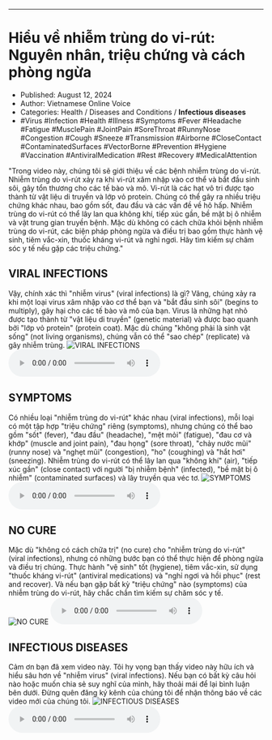 
---

# Hiểu về nhiễm trùng do vi-rút: Nguyên nhân, triệu chứng và cách phòng ngừa

- Published: August 12, 2024
- Author: Vietnamese Online Voice
- Categories: Health / Diseases and Conditions / **Infectious diseases**
- #Virus #Infection #Health #Illness #Symptoms #Fever #Headache #Fatigue #MusclePain #JointPain #SoreThroat #RunnyNose #Congestion #Cough #Sneeze #Transmission #Airborne #CloseContact #ContaminatedSurfaces #VectorBorne #Prevention #Hygiene #Vaccination #AntiviralMedication #Rest #Recovery #MedicalAttention

"Trong video này, chúng tôi sẽ giới thiệu về các bệnh nhiễm trùng do vi-rút. Nhiễm trùng do vi-rút xảy ra khi vi-rút xâm nhập vào cơ thể và bắt đầu sinh sôi, gây tổn thương cho các tế bào và mô. Vi-rút là các hạt vô tri được tạo thành từ vật liệu di truyền và lớp vỏ protein. Chúng có thể gây ra nhiều triệu chứng khác nhau, bao gồm sốt, đau đầu và các vấn đề về hô hấp. Nhiễm trùng do vi-rút có thể lây lan qua không khí, tiếp xúc gần, bề mặt bị ô nhiễm và vật trung gian truyền bệnh. Mặc dù không có cách chữa khỏi bệnh nhiễm trùng do vi-rút, các biện pháp phòng ngừa và điều trị bao gồm thực hành vệ sinh, tiêm vắc-xin, thuốc kháng vi-rút và nghỉ ngơi. Hãy tìm kiếm sự chăm sóc y tế nếu gặp các triệu chứng."


## VIRAL INFECTIONS

Vậy, chính xác thì "nhiễm virus" (viral infections) là gì? Vâng, chúng xảy ra khi một loại virus xâm nhập vào cơ thể bạn và "bắt đầu sinh sôi" (begins to multiply), gây hại cho các tế bào và mô của bạn. Virus là những hạt nhỏ được tạo thành từ "vật liệu di truyền" (genetic material) và được bao quanh bởi "lớp vỏ protein" (protein coat). Mặc dù chúng "không phải là sinh vật sống" (not living organisms), chúng vẫn có thể "sao chép" (replicate) và gây nhiễm trùng.
![VIRAL INFECTIONS](https://http-archiver-apis-production-80.schnworks.com/storage/images/transitions/2024-08-12/transition-143856501-Montserrat-SemiBold-303F9F.jpg)
<audio controls>
    <source src="https://http-archiver-apis-production-80.schnworks.com/storage/storage/audio/file-8532215072.mp3" type="audio/mpeg">
</audio>



## SYMPTOMS

Có nhiều loại "nhiễm trùng do vi-rút" khác nhau (viral infections), mỗi loại có một tập hợp "triệu chứng" riêng (symptoms), nhưng chúng có thể bao gồm "sốt" (fever), "đau đầu" (headache), "mệt mỏi" (fatigue), "đau cơ và khớp" (muscle and joint pain), "đau họng" (sore throat), "chảy nước mũi" (runny nose) và "nghẹt mũi" (congestion), "ho" (coughing) và "hắt hơi" (sneezing). Nhiễm trùng do vi-rút có thể lây lan qua "không khí" (air), "tiếp xúc gần" (close contact) với người "bị nhiễm bệnh" (infected), "bề mặt bị ô nhiễm" (contaminated surfaces) và lây truyền qua véc tơ.
![SYMPTOMS](https://http-archiver-apis-production-80.schnworks.com/storage/images/transitions/2024-08-12/transition--12824068030-Montserrat-Black-7B1FA2.jpg)
<audio controls>
    <source src="https://http-archiver-apis-production-80.schnworks.com/storage/storage/audio/file-36977389881.mp3" type="audio/mpeg">
</audio>



## NO CURE

Mặc dù "không có cách chữa trị" (no cure) cho "nhiễm trùng do vi-rút" (viral infections), nhưng có những bước bạn có thể thực hiện để phòng ngừa và điều trị chúng. Thực hành "vệ sinh" tốt (hygiene), tiêm vắc-xin, sử dụng "thuốc kháng vi-rút" (antiviral medications) và "nghỉ ngơi và hồi phục" (rest and recover). Và nếu bạn gặp bất kỳ "triệu chứng" nào (symptoms) của nhiễm trùng do vi-rút, hãy chắc chắn tìm kiếm sự chăm sóc y tế.
![NO CURE](https://http-archiver-apis-production-80.schnworks.com/storage/images/transitions/2024-08-12/transition--25439232659-Montserrat-SemiBold-303F9F.jpg)
<audio controls>
    <source src="https://http-archiver-apis-production-80.schnworks.com/storage/storage/audio/file-1835633943.mp3" type="audio/mpeg">
</audio>



## INFECTIOUS DISEASES

Cảm ơn bạn đã xem video này. Tôi hy vọng bạn thấy video này hữu ích và hiểu sâu hơn về "nhiễm virus" (viral infections). Nếu bạn có bất kỳ câu hỏi nào hoặc muốn chia sẻ suy nghĩ của mình, hãy thoải mái để lại bình luận bên dưới. Đừng quên đăng ký kênh của chúng tôi để nhận thông báo về các video mới của chúng tôi.
![INFECTIOUS DISEASES](https://http-archiver-apis-production-80.schnworks.com/storage/images/transitions/2024-08-12/transition--10400111083-Montserrat-ExtraBold-7B1FA2.jpg)
<audio controls>
    <source src="https://http-archiver-apis-production-80.schnworks.com/storage/storage/audio/file-5102610693.mp3" type="audio/mpeg">
</audio>

